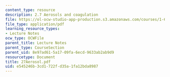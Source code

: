 ```yaml
---
content_type: resource
description: 2.7 Aerosols and coagulation
file: https://ol-ocw-studio-app-production.s3.amazonaws.com/courses/1-63-advanced-fluid-dynamics-of-the-environment-fall-2002/e545246b3cd1722fd35a1fa12bda8987_27Aerosol.pdf
file_type: application/pdf
learning_resource_types:
- Lecture Notes
ocw_type: OCWFile
parent_title: Lecture Notes
parent_type: CourseSection
parent_uid: 8e97ad61-5a17-09fa-6ecd-9633ab2ab9d9
resourcetype: Document
title: 27Aerosol.pdf
uid: e545246b-3cd1-722f-d35a-1fa12bda8987
---
```

